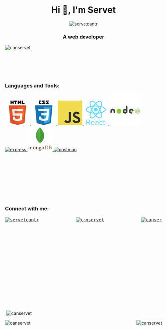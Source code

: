 

<!--
**canservet/canservet** is a ✨ _special_ ✨ repository because its `README.md` (this file) appears on your GitHub profile.

Here are some ideas to get you started:

- 🔭 I’m currently working on ...                              

 <a href="https://media.tenor.com/BdVowvnbXo4AAAAC/space-astronaut.gif">Space Astronaut GIF</a>from <a href="https://tenor.com/search/space-gifs">Space GIFs</a>


- 🌱 I’m currently learning ...
- 👯 I’m looking to collaborate on ...
- 🤔 I’m looking for help with ...
- 💬 Ask me about ...
- 📫 How to reach me: ...
- 😄 Pronouns: ...
- ⚡ Fun fact: ...
-->


<h1 align="center">Hi 👋, I'm Servet</h1>

<p align="center"> <a href="https://twitter.com/servetcantr" target="blank"><img src="https://media.tenor.com/BdVowvnbXo4AAAAC/space-astronaut.gif" alt="servetcantr" /></a> </p>
<h3 align="center">A web developer</h3>

<p align="left"> <img src="https://komarev.com/ghpvc/?username=canservet&label=Profile%20views&color=0e75b6&style=flat" alt="canservet" /> </p>




</p>


</br>

</br>

</br>

</br>

<h3 align="left">Languages and Tools:</h3>


<a href="https://www.w3.org/html/" target="_blank" rel="noreferrer"> <img src="https://raw.githubusercontent.com/devicons/devicon/master/icons/html5/html5-original-wordmark.svg" alt="html5" width="80" height="80"/> </a><a href="https://www.w3schools.com/css/" target="_blank" rel="noreferrer"> <img src="https://raw.githubusercontent.com/devicons/devicon/master/icons/css3/css3-original-wordmark.svg" alt="CSS3" width="80" height="80"  /><a href="https://developer.mozilla.org/en-US/docs/Web/JavaScript" target="_blank" rel="noreferrer"> <img src="https://raw.githubusercontent.com/devicons/devicon/master/icons/javascript/javascript-original.svg" alt="javascript" width="80" height="80"/> </a> <a href="https://reactjs.org/" target="_blank" rel="noreferrer"> <img src="https://raw.githubusercontent.com/devicons/devicon/master/icons/react/react-original-wordmark.svg" alt="react" width="80" height="80"/> </a> <a href="https://nodejs.org" target="_blank" rel="noreferrer"> <img src="https://raw.githubusercontent.com/devicons/devicon/master/icons/nodejs/nodejs-original-wordmark.svg" alt="nodejs" width="100" height="100"/> </a> </a> <a href="https://expressjs.com" target="_blank" rel="noreferrer"> <img src="https://www.nextontop.com/assets/img/services/web/expressjs.svg" alt="express" width="100" height="100"/> </a> <a href="https://www.mongodb.com/" target="_blank" rel="noreferrer"> <img src="https://raw.githubusercontent.com/devicons/devicon/master/icons/mongodb/mongodb-original-wordmark.svg" alt="mongodb" width="80" height="80"/> </a> <a href="https://postman.com" target="_blank" rel="noreferrer"> <img src="https://www.vectorlogo.zone/logos/getpostman/getpostman-icon.svg" alt="postman" width="80" height="80"/> </a>


</p>



</br>






</br>

</br>

</br>

</br>

</br>

</br>

</br>


<h3 align="left">Connect with me:</h3>

<pre>
<a href="https://twitter.com/servetcantr" target="blank"><img align="center" src="https://raw.githubusercontent.com/rahuldkjain/github-profile-readme-generator/master/src/images/icons/Social/twitter.svg" alt="servetcantr" height="50" width="50"  margin="100px"/></a>              <a href="https://linkedin.com/in/canservet" target="blank"><img align="center" src="https://raw.githubusercontent.com/rahuldkjain/github-profile-readme-generator/master/src/images/icons/Social/linked-in-alt.svg" alt="canservet" height="50" width="50" /></a>              <a href="https://instagram.com/canservettt" target="blank"><img align="center" src="https://raw.githubusercontent.com/rahuldkjain/github-profile-readme-generator/master/src/images/icons/Social/instagram.svg" alt="canservettt" height="50" width="50" /></a>              <a href="https://codepen.io/servetcan" target="blank"><img align="center" src="https://raw.githubusercontent.com/rahuldkjain/github-profile-readme-generator/master/src/images/icons/Social/codepen.svg" alt="servetcan" height="50" width="50" /></a>              <a href="https://www.youtube.com/c/servetcan" target="blank"><img align="center" src="https://raw.githubusercontent.com/rahuldkjain/github-profile-readme-generator/master/src/images/icons/Social/youtube.svg" alt="servetcan" height="30" width="40" /></a>

</pre>
</br>

</br>

</br>

</br>

</br>

</br>

</br>

</br>

</br>

</br>

</br>

</br>

</br>

</br>





















<p>&nbsp;<img align="center" src="https://github-readme-stats.vercel.app/api?username=canservet&show_icons=true&locale=en" alt="canservet" /></p>
<p><img align="left" src="https://github-readme-stats.vercel.app/api/top-langs?username=canservet&show_icons=true&locale=en&layout=compact" alt="canservet" /></p>

<p><img align="right" src="https://github-readme-streak-stats.herokuapp.com/?user=canservet&" alt="canservet" /></p>
